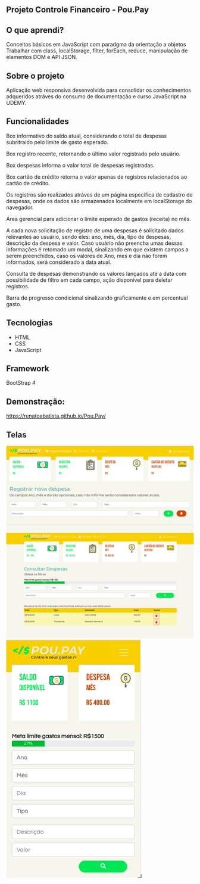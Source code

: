 ## Projeto Controle Financeiro - Pou.Pay

## O que aprendi? 

Conceitos básicos em JavaScript com paradgma da orientação a objetos
Trabalhar com class, localStorage, filter, forEach, reduce, manipulação de elementos DOM e API JSON.

## Sobre o projeto
Aplicação web responsiva desenvolvida para consolidar os conhecimentos adqueridos atráves do consumo de documentação e curso JavaScript na UDEMY.

## Funcionalidades

<p>Box informativo do saldo atual, considerando o total de despesas subritraido pelo limite de gasto esperado.</p>
<p>Box registro recente, retornando o último valor registrado pelo usuário.</p>
<p>Box despesas informa o valor total de despesas registradas.</p>
<p>Box cartão de crédito retorna o valor apenas de registros relacionados ao cartão de crédito.</p>

Os registros são realizados atráves de um página especifica de cadastro de despesas, onde os dados são armazenados localmente em localStorage do navegador.

Área gerencial para adicionar o limite esperado de gastos (receita) no mês.

A cada nova solicitação de registro de uma despesas é solicitado dados relevantes ao usuário, sendo eles: ano, mês, dia, tipo de despesas, descrição da despesa e valor. Caso usuário não preencha umas dessas informações é retomado um modal, sinalizando em que existem campos a serem preenchidos, caso os valores de Ano, mes e dia não forem informados, será considerado a data atual.

Consulta de despesas demonstrando os valores lançados até a data com possibilidade de filtro em cada campo, ação disponível para deletar registros.

Barra de progresso condicional sinalizando graficamente e em percentual gasto.

## Tecnologias
<ul>
  <li>HTML</li>
  <li>CSS</li>
  <li>JavaScript</li>
</ul>

## Framework
BootStrap 4

## Demonstração:

https://renatoabatista.github.io/Pou.Pay/

## Telas
<img src="https://raw.githubusercontent.com/renatoabatista/pou.pay/master/screen/01.png">
<img src="https://raw.githubusercontent.com/renatoabatista/pou.pay/master/screen/02.png">
<img src="https://raw.githubusercontent.com/renatoabatista/pou.pay/master/screen/03.png">

